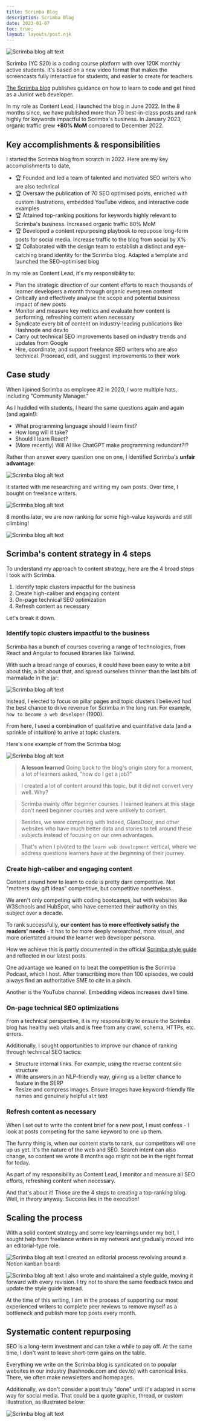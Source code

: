 ```yaml
---
title: Scrimba Blog
description: Scrimba Blog
date: 2023-01-07
toc: true;
layout: layouts/post.njk
---
```


![Scrimba blog alt text](../../img/scrimba-blog-header.png)

Scrimba (YC S20) is a coding course platform with over 120K monthly active students. It's based on a new video format that makes the screencasts fully interactive for students, and easier to create for teachers.

[The Scrimba blog](https://scrimba.com/articles) publishes guidance on how to learn to code and get hired as a Junior web developer.

In my role as Content Lead, I launched the blog in June 2022. In the 8 months since, we have published more than 70 best-in-class posts and rank highly for keywords impactful to Scrimba's business. In January 2023, organic traffic grew **+80% MoM** compared to December 2022.

## Key accomplishments & responsibilities
I started the Scrimba blog from scratch in 2022. Here are my key accomplishments to date,

- 🏆 Founded and led a team of talented and motivated SEO writers who are also technical 
- 🏆 Oversaw the publication of 70 SEO optimised posts, enriched with custom illustrations, embedded YouTube videos, and interactive code examples
- 🏆 Attained top-ranking positions for keywords highly relevant to Scrimba's business. Increased organic traffic 80% MoM
- 🏆 Developed a content repurposing playbook to repupose long-form posts for social media. Increase traffic to the blog from social by X%
- 🏆 Collaborated with the design team to establish a distinct and eye-catching brand identity for the Scrimba blog. Adapted a template and launched the SEO-optimised blog

In my role as Content Lead, it's my responsibility to:

- Plan the strategic direction of our content efforts to reach thousands of learner developers a month through organic evergreen content
- Critically and effectively analyse the scope and potential business impact of new posts
- Monitor and measure key metrics and evaluate how content is performing, refreshing content when necessary
- Syndicate every bit of content on industry-leading publications like Hashnode and dev.to
- Carry out technical SEO improvements based on industry trends and updates from Google
- Hire, coordinate, and support freelance SEO writers who are also technical. Prooread, edit, and suggest improvements to their work

## Case study

When I joined Scrimba as employee #2 in 2020, I wore multiple hats, including "Community Manager." 

As I huddled with students, I heard the same questions again and again (and again!):

- What programming language should I learn first?
- How long will it take?
- Should I learn React?
- (More recently) Will AI like ChatGPT make programming redundant?!?

Rather than answer every question one on one, I identified Scrimba's **unfair advantage**:

![Scrimba blog alt text](../../img/scrimba-blog-hypothesis.png)

It started with me researching and writing my own posts. Over time, I bought on freelance writers.

![Scrimba blog alt text](../../img/scrimba-blog-questions-to-posts.png)

8 months later, we are now ranking for some high-value keywords and still climbing!

![Scrimba blog alt text](../../img/scrimba-blog-graph.png)

## Scrimba's content strategy in 4 steps

To understand my approach to content strategy, here are the 4 broad steps I took with Scrimba. 

1. Identify topic clusters impactful for the business
2. Create high-caliber and engaging content
3. On-page technical SEO optimization
4. Refresh content as necessary

Let's break it down.

### Identify topic clusters impactful to the business

Scrimba has a bunch of courses covering a range of technologies, from React and Angular to focused libraries like Tailwind. 

With such a broad range of courses, it could have been easy to write a bit about this, a bit about that, and spread ourselves thinner than the last bits of marmalade in the jar:

![Scrimba blog alt text](../../img/scrimba-blog-essentialism.png)

Instead, I elected to focus on pillar pages and topic clusters I believed had the best chance to drive revenue for Scrimba in the long run. For example, `how to become a web developer` (1900).

From here, I used a combination of qualitative and quantitative data (and a sprinkle of intuition) to arrive at topic clusters.

Here's one example of from the Scrimba blog:

![Scrimba blog alt text](../../img/scrimba-blog-web-development-cluster.png)

> **A lesson learned** Going back to the blog's origin story for a moment, a lot of learners asked, "how do I get a job?" 

> I created a lot of content around this topic, but it did not convert very well. Why?

> Scrimba mainly offer beginner courses. I learned leaners at this stage don't need beginner courses and were unlikely to convert.

> Besides, we were competing with Indeed, GlassDoor, and other websites who have much better data and stories to tell around these subjects instead of focusing on our own advantages.

> That's when I pivoted to the `learn web development` vertical, where we address questions learners have at the _beginning_ of their journey.

### Create high-caliber and engaging content

Content around how to learn to code is pretty darn competitive. Not "mothers day gift ideas" competitive, but competitive nonetheless.

We aren't only competing with coding bootcamps, but with websites like W3Schools and HubSpot, who have cemented their authority on this subject over a decade. 

To rank successfully, **our content has to more effectively satisfy the readers' needs** - it has to be more deeply researched, more visual, and more orientated around the learner web developer persona.

How we achieve this is partly documented in the official [Scrimba style guide](https://www.notion.so/Style-guide-5223ffc0d7624779942d8bada50e10f7) and reflected in our latest posts.

One advantage we leaned on to beat the competition is the Scrimba Podcast, which I host. After transcribing more than 100 episodes, we could always find an authoritative SME to cite in a pinch. 

Another is the YouTube channel. Embedding videos increases dwell time.

### On-page technical SEO optimizations
 

From a technical perspective, it is my responsibility to ensure the Scrimba blog has healthy web vitals and is free from any crawl, schema, HTTPs, etc. errors.

Additionally, I sought opportunities to improve our chance of ranking through technical SEO tactics: 

- Structure internal links. For example, using the reverse content silo structure
- Write answers in an NLP-friendly way, giving us a better chance to feature in the SERP
- Resize and compress images. Ensure images have keyword-friendly file names and genuinely helpful `alt` text

### Refresh content as necessary
When I set out to write the content brief for a new post, I must confess - I look at posts competing for the same keyword to one up them.

The funny thing is, when our content starts to rank, our competitors will one up us yet. It's the nature of the web and SEO. Search intent can also change, so content we wrote 8 months ago might not be in the right format for today. 

As part of my responsibility as Content Lead, I monitor and measure all SEO efforts, refreshing content when necessary.

And that's about it! Those are the 4 steps to creating a top-ranking blog. Well, in _theory_ anyway. Success lies in the execution!

## Scaling the process
With a solid content strategy and some key learnings under my belt, I sought help from freelance writers in my network and gradually moved into an editorial-type role. 


![Scrimba blog alt text](../../img/scrimba-blog-team.png)
I created an editorial process revolving around a Notion kanban board:

![Scrimba blog alt text](../../img/scrimba-blog-content-tracker.png)
I also wrote and maintained a style guide, moving it forward with every revision. I try not to share the same feedback twice and update the style guide instead.

At the time of this writing, I am in the process of supporting our most experienced writers to complete peer reviews to remove myself as a bottleneck and publish more top posts every month.

## Systematic content repurposing

SEO is a long-term investment and can take a while to pay off. At the same time, I don't want to leave short-term gains on the table.

Everything we write on the Scrimba blog is syndicated on to popular websites in our industry (hashnode.com and dev.to) with canonical links. There, we often make newsletters and homepages. 

Additionally, we don't consider a post truly "done" until it's adapted in some way for social media. That could be a quote graphic, thread, or custom illustration, as illustrated below:


![Scrimba blog alt text](../../img/scrimba-blog-repurposing.png)